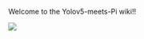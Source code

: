 Welcome to the Yolov5-meets-Pi wiki!!

![](https://i.ibb.co/LJb0nKf/Screenshot-from-2021-06-17-03-00-21.png)
